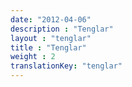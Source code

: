 ```yaml
---
date: "2012-04-06"
description : "Tenglar"
layout : "tenglar"
title : "Tenglar"
weight : 2
translationKey: "tenglar"
---
```

